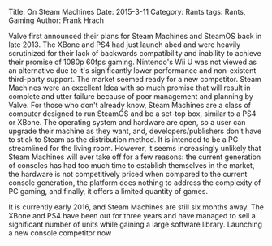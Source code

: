 Title: On Steam Machines
Date: 2015-3-11
Category: Rants
tags: Rants, Gaming
Author: Frank Hrach

Valve first announced their plans for Steam Machines and SteamOS back in late 2013. The XBone and PS4 had just launch abed and were heavily scrutinized for their lack of backwards compatibility and inability to achieve their promise of 1080p 60fps gaming. Nintendo's Wii U was not viewed as an alternative due to it's significantly lower performance and non-existent third-party support. The market seemed ready for a new competitor. Steam Machines were an excellent Idea with so much promise that will result in complete and utter failure because of poor management and planning by Valve. For those who don't already know, Steam Machines are a class of computer designed to run SteamOS and be a set-top box, similar to a PS4 or XBone. The operating system and hardware are open, so a user can upgrade their machine as they want, and, developers/publishers don't have to stick to Steam as the distribution method. It is intended to be a PC streamlined for the living room. However, it seems increasingly unlikely that Steam Machines will ever take off for a few reasons: the current generation of consoles has had too much time to establish themselves in the market, the hardware is not competitively priced when compared to the current console generation, the platform does nothing to address the complexity of PC gaming, and finally, it offers a limited quantity of games.

It is currently early 2016, and Steam Machines are still six months away. The XBone and PS4 have been out for three years and have managed to sell a significant number of units while gaining a large software library. Launching a new console competitor now 
